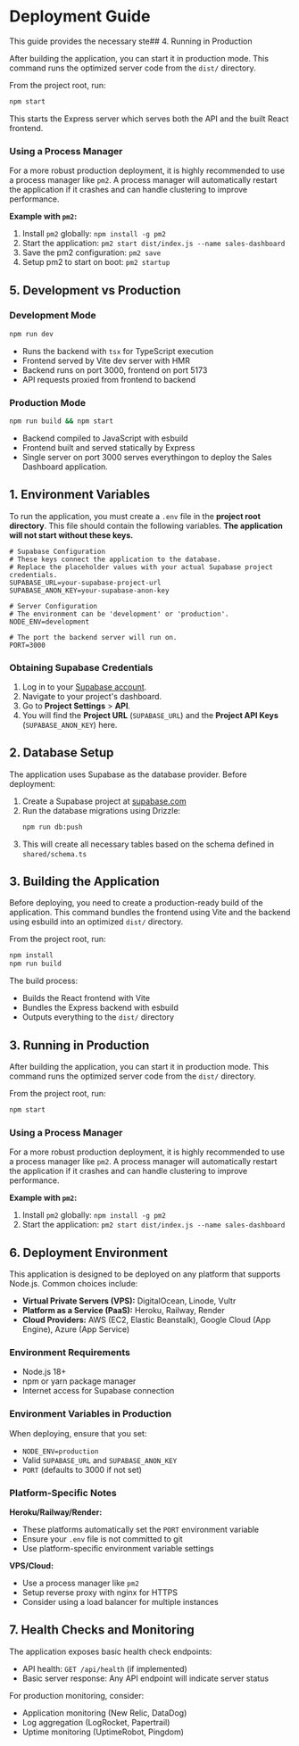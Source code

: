 # Deployment Guide

This guide provides the necessary ste## 4. Running in Production

After building the application, you can start it in production mode. This command runs the optimized server code from the `dist/` directory.

From the project root, run:

```bash
npm start
```

This starts the Express server which serves both the API and the built React frontend.

### Using a Process Manager

For a more robust production deployment, it is highly recommended to use a process manager like `pm2`. A process manager will automatically restart the application if it crashes and can handle clustering to improve performance.

**Example with `pm2`:**

1. Install `pm2` globally: `npm install -g pm2`
2. Start the application: `pm2 start dist/index.js --name sales-dashboard`
3. Save the pm2 configuration: `pm2 save`
4. Setup pm2 to start on boot: `pm2 startup`

## 5. Development vs Production

### Development Mode
```bash
npm run dev
```
- Runs the backend with `tsx` for TypeScript execution
- Frontend served by Vite dev server with HMR
- Backend runs on port 3000, frontend on port 5173
- API requests proxied from frontend to backend

### Production Mode  
```bash
npm run build && npm start
```
- Backend compiled to JavaScript with esbuild
- Frontend built and served statically by Express
- Single server on port 3000 serves everythingon to deploy the Sales Dashboard application.

## 1. Environment Variables

To run the application, you must create a `.env` file in the **project root directory**. This file should contain the following variables. **The application will not start without these keys.**

```
# Supabase Configuration
# These keys connect the application to the database.
# Replace the placeholder values with your actual Supabase project credentials.
SUPABASE_URL=your-supabase-project-url
SUPABASE_ANON_KEY=your-supabase-anon-key

# Server Configuration
# The environment can be 'development' or 'production'.
NODE_ENV=development

# The port the backend server will run on.
PORT=3000
```

### Obtaining Supabase Credentials

1.  Log in to your [Supabase account](https://supabase.com/).
2.  Navigate to your project's dashboard.
3.  Go to **Project Settings** > **API**.
4.  You will find the **Project URL** (`SUPABASE_URL`) and the **Project API Keys** (`SUPABASE_ANON_KEY`) here.

## 2. Database Setup

The application uses Supabase as the database provider. Before deployment:

1. Create a Supabase project at [supabase.com](https://supabase.com/)
2. Run the database migrations using Drizzle:
   ```bash
   npm run db:push
   ```
3. This will create all necessary tables based on the schema defined in `shared/schema.ts`

## 3. Building the Application

Before deploying, you need to create a production-ready build of the application. This command bundles the frontend using Vite and the backend using esbuild into an optimized `dist/` directory.

From the project root, run:

```bash
npm install
npm run build
```

The build process:
- Builds the React frontend with Vite
- Bundles the Express backend with esbuild
- Outputs everything to the `dist/` directory

## 3. Running in Production

After building the application, you can start it in production mode. This command runs the optimized server code from the `dist/` directory.

From the project root, run:

```bash
npm start
```

### Using a Process Manager

For a more robust production deployment, it is highly recommended to use a process manager like `pm2`. A process manager will automatically restart the application if it crashes and can handle clustering to improve performance.

**Example with `pm2`:**

1.  Install `pm2` globally: `npm install -g pm2`
2.  Start the application: `pm2 start dist/index.js --name sales-dashboard`

## 6. Deployment Environment

This application is designed to be deployed on any platform that supports Node.js. Common choices include:

* **Virtual Private Servers (VPS):** DigitalOcean, Linode, Vultr
* **Platform as a Service (PaaS):** Heroku, Railway, Render
* **Cloud Providers:** AWS (EC2, Elastic Beanstalk), Google Cloud (App Engine), Azure (App Service)

### Environment Requirements
- Node.js 18+ 
- npm or yarn package manager
- Internet access for Supabase connection

### Environment Variables in Production
When deploying, ensure that you set:
- `NODE_ENV=production`
- Valid `SUPABASE_URL` and `SUPABASE_ANON_KEY`
- `PORT` (defaults to 3000 if not set)

### Platform-Specific Notes

**Heroku/Railway/Render:**
- These platforms automatically set the `PORT` environment variable
- Ensure your `.env` file is not committed to git
- Use platform-specific environment variable settings

**VPS/Cloud:**
- Use a process manager like `pm2`
- Setup reverse proxy with nginx for HTTPS
- Consider using a load balancer for multiple instances

## 7. Health Checks and Monitoring

The application exposes basic health check endpoints:
- API health: `GET /api/health` (if implemented)
- Basic server response: Any API endpoint will indicate server status

For production monitoring, consider:
- Application monitoring (New Relic, DataDog)
- Log aggregation (LogRocket, Papertrail)
- Uptime monitoring (UptimeRobot, Pingdom)
